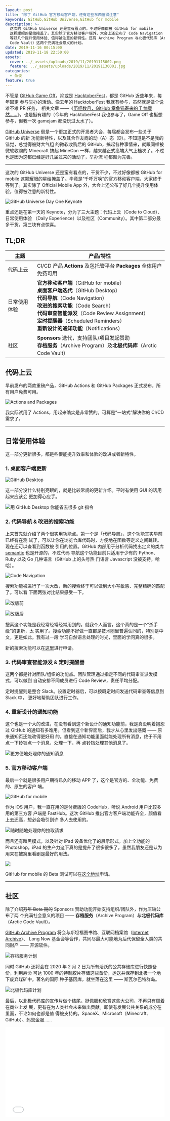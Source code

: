 ```yaml
---
layout: post
title: "除了 GitHub 官方移动客户端，还有这些东西值得注意"
keywords: GitHub,GitHub Universe,GitHub for mobile
description: >-
  这次的 GitHub Universe 还是蛮有看点的，不过好像都被 GitHub for mobile
  这颗耀眼的星给掩盖了。其实除了官方移动客户端外，大会上还公布了 Code Navigation
  等好几个提升使用体验、值得被注意的新特性。还有 Archive Program 与北极代码库（Arctic
  Code Vault）这两个充满社会意义的计划。
date: 2019-11-16 00:15:00
updated: 2019-11-18 22:50:00
assets:
  cover: ../_assets/uploads/2019/11/20191115002.png
  feature: ../_assets/uploads/2019/11/20191130001.jpg
categories:
  - 杂谈
feature: true
---
```


不管是 [GitHub Game Off]，抑或是 [HacktoberFest]，都是 GitHub 近些年来，每年固定
参与举办的活动。像去年的 HacktoberFest 我就有参与，虽然就是做个说难不难 PR 任务，
相关文章 ——《[历经数月，GitHub 章鱼猫寄来的 T 恤竟然……]》，也是挺有趣的（今年的
HacktoberFest 我也参与了，Game Off 也挺想参与，但我一次 gamejam 都没玩过太水了）。

[GitHub Universe] 倒是一个更加正式的开发者大会，每届都会发布一些关于 GitHub 的新
功能新特性，以及其合作友商的动（A）态（D）。不知道是不是我的错觉，总觉得被财大气粗
的微软收购后的 GitHub，搞起各种事情来，就跟同样被微软收购的 Minecraft 搞起 MineCon
一样，越来越正式高端大气上档次了。不过也是因为这都已经是好几届过来的活动了，举办流
程都颇为完善。

---

这次的 GitHub Universe 还是蛮有看点的，干货不少，不过好像都被 GitHub for mobile
这颗耀眼的星给掩盖了。毕竟是“千呼万唤”的官方移动客户端，大家终于等到了。其实除了
Official Mobile App 外，大会上还公布了好几个提升使用体验，值得被注意的新特性。

![GitHub Universe Day One Keynote](../_assets/uploads/2019/11/20191115003.png)

重点还是在第一天的 Keynote，分为了三大主题：代码上云（Code to Cloud）、日常使用体验
（Daily Experience）以及社区（Community）。其中第二部分最多干货，第三块有点惊喜。

## TL;DR

| 主题 | 产品/特性 |
|------|------|
| 代码上云 | CI/CD 产品 **Actions** 及包托管平台 **Packages** 全体用户免费可用 |
| 日常使用体验 | **官方移动客户端**（GitHub for mobile）<br/>**桌面客户端迭代**（GitHub Desktop）<br/>**代码导航**（Code Navigation）<br/>**改进的搜索功能**（Code Search）<br/>**代码审查智能派发**（Code Review Assignment）<br/>**定时提醒器**（Scheduled Reminders）<br/>**重新设计的通知功能**（Notifications） |
| 社区 | **Sponsors** 迭代，支持团队/项目发起赞助<br/>**存档服务**（Archive Program）及**北极代码库**（Arctic Code Vault） |

## 代码上云

早前发布的两款重磅产品，GitHub Actions 和 GitHub Packages 正式发布，所有用户免费可用。

![Actions and Packages](../_assets/uploads/2019/11/20191115004.png)

我实际试用了 Actions，用起来确实是非常赞的。可算是“一站式”解决你的 CI/CD
需求了。

---

## 日常使用体验

这一部分更新很多，都是些很能提升效率和体验的改进或者新特性。

### 1. 桌面客户端更新

![GitHub Desktop](../_assets/uploads/2019/11/20191115012.png)

这一部分没什么特别亮眼的，就是比较常规的更新介绍。平时有使用 GUI 的话用起来应该会
更加得心应手。

![用 GitHub Desktop 你能省去很多 git 指令](../_assets/uploads/2019/11/20191115013.png)

### 2. 代码导航 & 改进的搜索功能

上来首先就介绍了两个很实用功能点。第一个是「代码导航」，这个功能其实早前已经有在测
试了，可以让你在浏览仓库代码时，方便地在函数等定义之间跳转。现在还可以查看到函数被
引用的位置。GitHub 内部用于分析代码找出定义的类库 [semantic] 也是开源的，不过代码
导航这个功能目前只适用于少有的 Python、Ruby 以及 Go 几种语言（GitHub 上的头号热
门语言 Javascript 没被支持，哈哈）。

![Code Navigation](../_assets/uploads/2019/11/20191115006.png)

搜索功能被进行了一次大改，新的搜索终于可以做到大小写敏感、完整精确的匹配了。可以看
下面两张对比结果感受一下。

![改版前](../_assets/uploads/2019/11/20191115007.png)

![改版后](../_assets/uploads/2019/11/20191115008.png)

搜索这个功能是我经常经常经常用到的。就我个人而言，这个真的是一个“杀手级”的更新，太
实用了。搜索功能不好做一直都是技术圈里普遍认同的，特别是中文，更是如此。我有过一段
学习自然语言处理的时光，里面的学问真的很多。

新的搜索功能可以在[这里]进行申请。

### 3. 代码审查智能派发 & 定时提醒器

这两个都是针对团队/组织的功能点。团队管理通过指定不同的代码审查派发模式，可以做到
自动安排不同成员进行 Code Review，责任平均分配。

定时提醒则是整合 Slack。设置定时器后，可以按既定时间发送代码审查等信息到 Slack 中，
更好地帮助团队进行工作。

### 4. 重新设计的通知功能

这个也是一个大的改进，在没有看到这个新设计的通知功能前，我是真没明着抱怨过 GitHub
的通知有多难用。但看到这个新界面后，我才从心里发出感慨 —— 原来通知页还能改得更好用
的。直接在通知功能里面就能处理所有消息，终于不用点一下铃铛点一个消息，处理一下，再
点铃铛处理其他消息了。

![更方便地处理你的通知消息](../_assets/uploads/2019/11/20191115009.gif)

### 5. 官方移动客户端

最后一个就是很多用户期待已久的移动 APP 了，这个是官方的、全功能、免费的、原生的客户
端。

![GitHub for mobile](../_assets/uploads/2019/11/20191115005.png)

作为 iOS 用户，我一直在用的是付费版的 CodeHub，听说 Android 用户比较多用的第三方客
户端是 FastHub。这次 GitHub 推出官方客户端功能齐全，颜值看上去还高，想必会吸引到许
多人去使用的。

![随时随地处理你的拉取请求](../_assets/uploads/2019/11/20191115010.png)

而且还有暗黑模式，以及针对 iPad 设备优化了的展示形式。加上全功能的 Photoshop，iPad
的生产力这下真的是提升了很多很多了，虽然我朋友还是认为用来在被窝里看剧是最好的用法。

![](../_assets/uploads/2019/11/20191115011.png)

GitHub for mobile 的 Beta 测试可以在[这个地址]申请。

---

## 社区

除了介绍~~万年 Beta 期的~~ Sponsors 赞助功能开始支持组织/团队外，作为压轴公布了两
个充满社会意义的项目 —— **存档服务**（Archive Program）与**北极代码库**
（Arctic Code Vault）。

[GitHub Archive Program] 将会与斯坦福图书馆、互联网档案馆（[Internet Archive]）、
Long Now 基金会等合作，共同尽最大可能地为后代保留全人类的共同财产 —— 开源软件。

![存档服务计划](../_assets/uploads/2019/11/20191115015.png)

同时 GitHub 还将会在 2020 年 2 月 2 日为所有活跃的公共存储库进行快照备份，利用寿命
可达 1000 年的特制胶片存储这些备份，运送并保存到北极一个地下废弃煤矿中。著名的国际
种子基因库，就坐落在这里 —— 斯瓦尔巴特群岛。

![北极代码库计划](../_assets/uploads/2019/11/20191115014.png)

最后，以北极代码库的宣传片做个结尾。挺佩服和欣赏这些大公司，不再只有顾着在商业上发
展，更有在为人类社会未来做出贡献。即使有发展公共关系的成分在里面，不论如何也都是值
得被支持的。SpaceX、Microsoft（Minecraft、GitHub）、蚂蚁金服……

<p style="position:relative;padding-bottom:56.25%;">
<iframe style="position:absolute;width:100%;height:100%" src="//player.bilibili.com/player.html?aid=75745081&cid=129579328&page=1&as_wide=1" scrolling="no" border="0" frameborder="no" framespacing="0" allowfullscreen></iframe></p>

[GitHub Blog]: https://github.blog/2019-11-13-universe-day-one/
[GitHub Game Off]: https://itch.io/jam/game-off-2019
[HacktoberFest]: https://hacktoberfest.digitalocean.com/
[历经数月，GitHub 章鱼猫寄来的 T 恤竟然……]:/blog/2019/01/the-2018-hacktoberfest-shirt-arrived
[GitHub Universe]: https://githubuniverse.com/
[semantic]: https://github.com/github/semantic
[这里]: https://github.com/features/code-search-exact-match/signup
[这个地址]: https://github.com/mobile
[GitHub Archive Program]: https://archiveprogram.github.com/
[Internet Archive]: https://archive.org/
